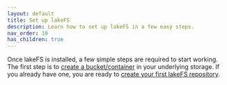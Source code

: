 ```yaml
---
layout: default
title: Set up lakeFS
description: Learn how to set up lakeFS in a few easy steps.
nav_order: 10
has_children: true
---
```


Once lakeFS is installed, a few simple steps are required to start working. The first step is to [create a bucket/container](./storage/index.md) in your underlying storage.
If you already have one, you are ready to [create your first lakeFS repository](./create-repo.md).
